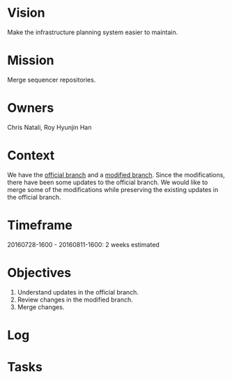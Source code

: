 # Vision
Make the infrastructure planning system easier to maintain.

# Mission
Merge sequencer repositories.

# Owners
Chris Natali, Roy Hyunjin Han

# Context
We have the [official branch](https://github.com/sel-columbia/sequencer) and a [modified branch](https://github.com/invisibleroads/Sequencer/commits/master). Since the modifications, there have been some updates to the official branch. We would like to merge some of the modifications while preserving the existing updates in the official branch.

# Timeframe
20160728-1600 - 20160811-1600: 2 weeks estimated

# Objectives
1. Understand updates in the official branch.
2. Review changes in the modified branch.
3. Merge changes.

# Log

# Tasks
